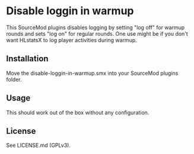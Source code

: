 # Disable loggin in warmup

This SourceMod plugins disables logging by setting "log off" for warmup rounds and sets "log on" for regular rounds. One use might be if you don't want HLstatsX to log player activities during warmup.

## Installation

Move the disable-loggin-in-warmup.smx into your SourceMod plugins folder.

## Usage

This should work out of the box without any configuration.

## License

See LICENSE.md (GPLv3).